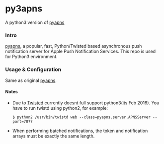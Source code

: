 # py3apns
A python3 version of [pyapns](https://github.com/samuraisam/pyapns)

### Intro
[pyapns](https://github.com/samuraisam/pyapns), a popular, fast, Python/Twisted based asynchronous push notification server for Apple Push Notification Services. This repo is used for Python3 environment. 

### Usage & Configuration
Same as original [pyapns](https://github.com/samuraisam/pyapns).
#### Notes
* Due to [Twisted](http://pypi.python.org/pypi/Twisted) currently doesnt full support python3(its Feb 2016). You have to run twistd using python2, for example:


      $ python2 /usr/bin/twistd web --class=pyapns.server.APNSServer --port=7077

* When performing batched notifications, the token and notification arrays must be exactly the same length.
